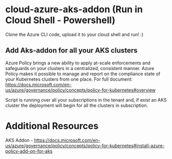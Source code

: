 # cloud-azure-aks-addon (Run in Cloud Shell - Powershell)

Clone the Azure CLI code, upload it to your cloud shell and run! :)

## Add Aks-addon for all your AKS clusters
Azure Policy brings a new ability to apply at-scale enforcements and safeguards on your clusters in a centralized, consistent manner. Azure Policy makes it possible to manage and report on the compliance state of your Kubernetes clusters from one place. 
For full document: https://docs.microsoft.com/en-us/azure/governance/policy/concepts/policy-for-kubernetes#overview

Script is running over all your subscriptions in the tenant and, if exist an AKS cluster the deployment will begin for all the clusters in subscription. 

# Additional Resources
AKS Addon - https://docs.microsoft.com/en-us/azure/governance/policy/concepts/policy-for-kubernetes#install-azure-policy-add-on-for-aks
